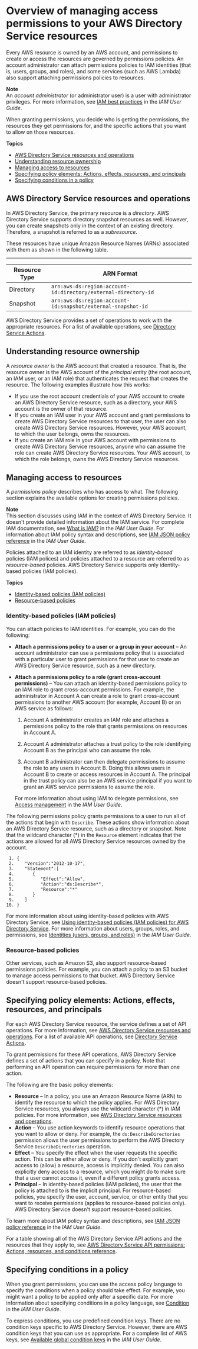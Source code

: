 # Overview of managing access permissions to your AWS Directory Service resources<a name="IAM_Auth_Access_Overview"></a>

Every AWS resource is owned by an AWS account, and permissions to create or access the resources are governed by permissions policies\. An account administrator can attach permissions policies to IAM identities \(that is, users, groups, and roles\), and some services \(such as AWS Lambda\) also support attaching permissions policies to resources\.

 

**Note**  
An *account administrator* \(or administrator user\) is a user with administrator privileges\. For more information, see [IAM best practices](https://docs.aws.amazon.com/IAM/latest/UserGuide/best-practices.html) in the *IAM User Guide*\.

When granting permissions, you decide who is getting the permissions, the resources they get permissions for, and the specific actions that you want to allow on those resources\. 

**Topics**
+ [AWS Directory Service resources and operations](#CreatingIAMPolicies_DS)
+ [Understanding resource ownership](#IAM_Auth_Access_ResourceOwner)
+ [Managing access to resources](#IAM_Auth_Access_ManagingAccess)
+ [Specifying policy elements: Actions, effects, resources, and principals](#SpecifyingIAMPolicyActions_DS)
+ [Specifying conditions in a policy](#SpecifyingIAMPolicyConditions_DS)

## AWS Directory Service resources and operations<a name="CreatingIAMPolicies_DS"></a>

In AWS Directory Service, the primary resource is a *directory*\. AWS Directory Service supports directory snapshot resources as well\. However, you can create snapshots only in the context of an existing directory\. Therefore, a snapshot is referred to as a *subresource*\.

These resources have unique Amazon Resource Names \(ARNs\) associated with them as shown in the following table\.


****  

| **Resource Type**  |  **ARN Format**  | 
| --- | --- | 
|  Directory  |  `arn:aws:ds:region:account-id:directory/external-directory-id`  | 
|  Snapshot  |  `arn:aws:ds:region:account-id:snapshot/external-snapshot-id`  | 

AWS Directory Service provides a set of operations to work with the appropriate resources\. For a list of available operations, see [Directory Service Actions](https://docs.aws.amazon.com/directoryservice/latest/devguide/API_Operations.html)\.

## Understanding resource ownership<a name="IAM_Auth_Access_ResourceOwner"></a>

A *resource owner* is the AWS account that created a resource\. That is, the resource owner is the AWS account of the *principal entity* \(the root account, an IAM user, or an IAM role\) that authenticates the request that creates the resource\. The following examples illustrate how this works:

 
+ If you use the root account credentials of your AWS account to create an AWS Directory Service resource, such as a directory, your AWS account is the owner of that resource\.
+ If you create an IAM user in your AWS account and grant permissions to create AWS Directory Service resources to that user, the user can also create AWS Directory Service resources\. However, your AWS account, to which the user belongs, owns the resources\.
+ If you create an IAM role in your AWS account with permissions to create AWS Directory Service resources, anyone who can assume the role can create AWS Directory Service resources\. Your AWS account, to which the role belongs, owns the AWS Directory Service resources\. 

## Managing access to resources<a name="IAM_Auth_Access_ManagingAccess"></a>

A *permissions policy* describes who has access to what\. The following section explains the available options for creating permissions policies\.

**Note**  
This section discusses using IAM in the context of AWS Directory Service\. It doesn't provide detailed information about the IAM service\. For complete IAM documentation, see [What is IAM?](https://docs.aws.amazon.com/IAM/latest/UserGuide/introduction.html) in the *IAM User Guide*\. For information about IAM policy syntax and descriptions, see [IAM JSON policy reference](https://docs.aws.amazon.com/IAM/latest/UserGuide/reference_policies.html) in the *IAM User Guide*\.

Policies attached to an IAM identity are referred to as *identity\-based* policies \(IAM polices\) and policies attached to a resource are referred to as *resource\-based* policies\. AWS Directory Service supports only identity\-based policies \(IAM policies\)\.

**Topics**
+ [Identity\-based policies \(IAM policies\)](#IAM_Auth_Access_ManagingAccess_IdentityBased)
+ [Resource\-based policies](#IAM_Auth_Access_ManagingAccess_ResourceBased)

### Identity\-based policies \(IAM policies\)<a name="IAM_Auth_Access_ManagingAccess_IdentityBased"></a>

You can attach policies to IAM identities\. For example, you can do the following: 

 
+ **Attach a permissions policy to a user or a group in your account** – An account administrator can use a permissions policy that is associated with a particular user to grant permissions for that user to create an AWS Directory Service resource, such as a new directory\. 
+ **Attach a permissions policy to a role \(grant cross\-account permissions\)** – You can attach an identity\-based permissions policy to an IAM role to grant cross\-account permissions\. For example, the administrator in Account A can create a role to grant cross\-account permissions to another AWS account \(for example, Account B\) or an AWS service as follows:

   

  1. Account A administrator creates an IAM role and attaches a permissions policy to the role that grants permissions on resources in Account A\.

  1. Account A administrator attaches a trust policy to the role identifying Account B as the principal who can assume the role\. 

  1. Account B administrator can then delegate permissions to assume the role to any users in Account B\. Doing this allows users in Account B to create or access resources in Account A\. The principal in the trust policy can also be an AWS service principal if you want to grant an AWS service permissions to assume the role\.

   For more information about using IAM to delegate permissions, see [Access management](https://docs.aws.amazon.com/IAM/latest/UserGuide/access.html) in the *IAM User Guide*\. 

The following permissions policy grants permissions to a user to run all of the actions that begin with `Describe`\. These actions show information about an AWS Directory Service resource, such as a directory or snapshot\. Note that the wildcard character \(\*\) in the `Resource` element indicates that the actions are allowed for all AWS Directory Service resources owned by the account\. 

```
 1. {
 2.    "Version":"2012-10-17",
 3.    "Statement":[
 4.       {
 5.          "Effect":"Allow",
 6.          "Action":"ds:Describe*",
 7.          "Resource":"*"
 8.       }
 9.    ]
10. }
```

For more information about using identity\-based policies with AWS Directory Service, see [Using identity\-based policies \(IAM policies\) for AWS Directory Service](IAM_Auth_Access_IdentityBased.md)\. For more information about users, groups, roles, and permissions, see [Identities \(users, groups, and roles\)](https://docs.aws.amazon.com/IAM/latest/UserGuide/id.html) in the *IAM User Guide*\. 

### Resource\-based policies<a name="IAM_Auth_Access_ManagingAccess_ResourceBased"></a>

Other services, such as Amazon S3, also support resource\-based permissions policies\. For example, you can attach a policy to an S3 bucket to manage access permissions to that bucket\. AWS Directory Service doesn't support resource\-based policies\. 

## Specifying policy elements: Actions, effects, resources, and principals<a name="SpecifyingIAMPolicyActions_DS"></a>

For each AWS Directory Service resource, the service defines a set of API operations\. For more information, see [AWS Directory Service resources and operations](#CreatingIAMPolicies_DS)\. For a list of available API operations, see [Directory Service Actions](https://docs.aws.amazon.com/directoryservice/latest/devguide/API_Operations.html)\.

To grant permissions for these API operations, AWS Directory Service defines a set of actions that you can specify in a policy\. Note that performing an API operation can require permissions for more than one action\. 

The following are the basic policy elements:
+ **Resource** – In a policy, you use an Amazon Resource Name \(ARN\) to identify the resource to which the policy applies\. For AWS Directory Service resources, you always use the wildcard character \(\*\) in IAM policies\. For more information, see [AWS Directory Service resources and operations](#CreatingIAMPolicies_DS)\. 
+ **Action** – You use action keywords to identify resource operations that you want to allow or deny\. For example, the `ds:DescribeDirectories` permission allows the user permissions to perform the AWS Directory Service `DescribeDirectories` operation\. 
+ **Effect** – You specify the effect when the user requests the specific action\. This can be either allow or deny\. If you don't explicitly grant access to \(allow\) a resource, access is implicitly denied\. You can also explicitly deny access to a resource, which you might do to make sure that a user cannot access it, even if a different policy grants access\.
+ **Principal** – In identity\-based policies \(IAM policies\), the user that the policy is attached to is the implicit principal\. For resource\-based policies, you specify the user, account, service, or other entity that you want to receive permissions \(applies to resource\-based policies only\)\. AWS Directory Service doesn't support resource\-based policies\.

To learn more about IAM policy syntax and descriptions, see [IAM JSON policy reference](https://docs.aws.amazon.com/IAM/latest/UserGuide/reference_policies.html) in the *IAM User Guide*\.

For a table showing all of the AWS Directory Service API actions and the resources that they apply to, see [AWS Directory Service API permissions: Actions, resources, and conditions reference](UsingWithDS_IAM_ResourcePermissions.md)\. 



## Specifying conditions in a policy<a name="SpecifyingIAMPolicyConditions_DS"></a>

When you grant permissions, you can use the access policy language to specify the conditions when a policy should take effect\. For example, you might want a policy to be applied only after a specific date\. For more information about specifying conditions in a policy language, see [Condition](https://docs.aws.amazon.com/IAM/latest/UserGuide/reference_policies_elements_condition.html) in the *IAM User Guide*\.

To express conditions, you use predefined condition keys\. There are no condition keys specific to AWS Directory Service\. However, there are AWS condition keys that you can use as appropriate\. For a complete list of AWS keys, see [Available global condition keys](https://docs.aws.amazon.com/IAM/latest/UserGuide/reference_policies_condition-keys.html#AvailableKeys) in the *IAM User Guide*\.  